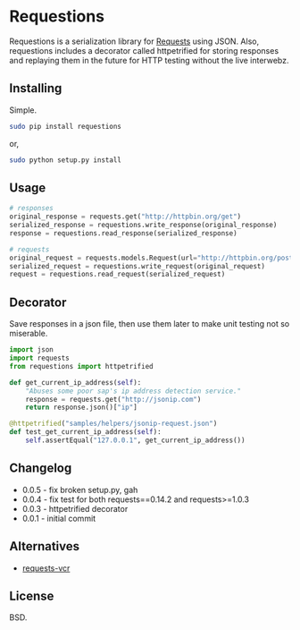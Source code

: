 # Requestions

Requestions is a serialization library for [Requests](https://github.com/kennethreitz/requests) using JSON. Also, requestions includes a decorator called httpetrified for storing responses and replaying them in the future for HTTP testing without the live interwebz.

## Installing

Simple.

``` bash
sudo pip install requestions
```

or,

``` bash
sudo python setup.py install
```

## Usage

``` python
# responses
original_response = requests.get("http://httpbin.org/get")
serialized_response = requestions.write_response(original_response)
response = requestions.read_response(serialized_response)

# requests
original_request = requests.models.Request(url="http://httpbin.org/post", method="POST")
serialized_request = requestions.write_request(original_request)
request = requestions.read_request(serialized_request)
```

## Decorator

Save responses in a json file, then use them later to make unit testing not so miserable.

``` python
import json
import requests
from requestions import httpetrified

def get_current_ip_address(self):
    "Abuses some poor sap's ip address detection service."
    response = requests.get("http://jsonip.com")
    return response.json()["ip"]

@httpetrified("samples/helpers/jsonip-request.json")
def test_get_current_ip_address(self):
    self.assertEqual("127.0.0.1", get_current_ip_address())
```

## Changelog

* 0.0.5 - fix broken setup.py, gah
* 0.0.4 - fix test for both requests==0.14.2 and requests>=1.0.3
* 0.0.3 - httpetrified decorator
* 0.0.1 - initial commit

## Alternatives

* [requests-vcr](https://github.com/sigmavirus24/requests-vcr)

## License

BSD.
